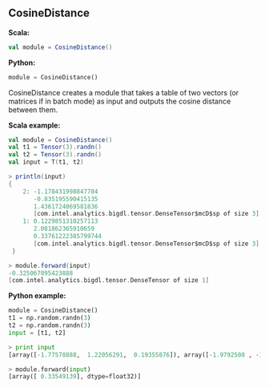 ## CosineDistance ##

**Scala:**
```scala
val module = CosineDistance()
```
**Python:**
```python
module = CosineDistance()
```

CosineDistance creates a module that takes a table of two vectors (or matrices if in batch mode) as input and outputs the cosine distance between them.

**Scala example:**
```scala
val module = CosineDistance()
val t1 = Tensor(3).randn()
val t2 = Tensor(3).randn()
val input = T(t1, t2)

> println(input)
{
	2: -1.178431998847704
	   -0.835195590415135
	   1.4361724069581836
	   [com.intel.analytics.bigdl.tensor.DenseTensor$mcD$sp of size 3]
	1: 0.1229851310257113
	   2.081862365910659
	   0.33761222385799744
	   [com.intel.analytics.bigdl.tensor.DenseTensor$mcD$sp of size 3]
 }

> module.forward(input)
-0.325067095423888
[com.intel.analytics.bigdl.tensor.DenseTensor of size 1]
```

**Python example:**
```python
module = CosineDistance()
t1 = np.random.randn(3)
t2 = np.random.randn(3)
input = [t1, t2]

> print input
[array([-1.77578888,  1.22056291,  0.19355876]), array([-1.9792508 , -1.46121938,  0.40647557])]

> module.forward(input)
[array([ 0.33549139], dtype=float32)]
```
